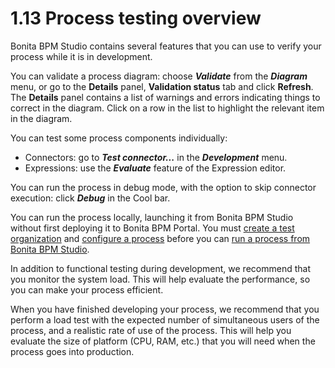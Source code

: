 # 1.13 Process testing overview

Bonita BPM Studio contains several features that you can use to verify your process while it is in development.

You can validate a process diagram: choose **_Validate_** from the **_Diagram_** menu, 
or go to the **Details** panel, **Validation status** tab and click **Refresh**. The **Details** panel contains a list
of warnings and errors indicating things to correct in the diagram. Click on a row in the list to highlight the relevant item in the diagram.

You can test some process components individually:

* Connectors: go to **_Test connector..._** in the **_Development_** menu.
* Expressions: use the **_Evaluate_** feature of the Expression editor.

You can run the process in debug mode, with the option to skip connector execution: click **_Debug_** in the Cool bar.

You can run the process locally, launching it from Bonita BPM Studio without first deploying it to Bonita BPM Portal. 
You must [create a test organization](/configure-a-test-organization.html)
and [configure a process](/configuring-a-process.html) before you can 
[run a process from Bonita BPM Studio](/run-a-process-from-bonita-bpm-studio-for-testing.html).

In addition to functional testing during development, we recommend that you monitor the system load. This will help evaluate the performance, so you can make your process efficient.

When you have finished developing your process, we recommend that you perform a load test with the expected number of simultaneous users of the process, and a realistic rate of use of the process. 
This will help you evaluate the size of platform (CPU, RAM, etc.) that you will need when the process goes into production.